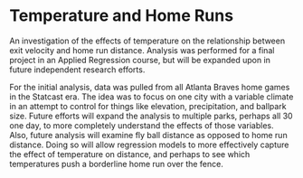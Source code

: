 # Temperature and Home Runs 
An investigation of the effects of temperature on the relationship between exit velocity and home run distance. Analysis was performed for a final project in an Applied Regression course, but will be expanded upon in future independent research efforts. 

For the initial analysis, data was pulled from all Atlanta Braves home games in the Statcast era. The idea was to focus on one city with a variable climate in an attempt to control for things like elevation, precipitation, and ballpark size. Future efforts will expand the analysis to multiple parks, perhaps all 30 one day, to more completely understand the effects of those variables. Also, future analysis will examine fly ball distance as opposed to home run distance. Doing so will allow regression models to more effectively capture the effect of temperature on distance, and perhaps to see which temperatures push a borderline home run over the fence. 

